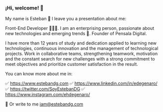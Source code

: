 ### ¡Hi, welcome! 👋


My name is Esteban 💪 I leave you a presentation about me:

Front-End Developer 👨🏻‍💻. I am an enterprising person, passionate about new technologies and emerging trends 🚀. Founder of Pensala Digital.

I have more than 12 years of study and dedication applied to learning new technologies, continuous innovation and the management of technological projects. 
Work in collaborative teams, strengthening teamwork, motivation and the constant search for new challenges with a strong commitment to meet objectives and prioritize customer satisfaction in the result.

You can know more about me in:

✅ https://www.estebandg.com
✅ https://www.linkedin.com/in/edegenaro/
✅ https://twitter.com/SoyEstebanDG 
✅ https://www.instagram.com/ehdegenaro/ 

💬 Or write to me iam@estebandg.com
